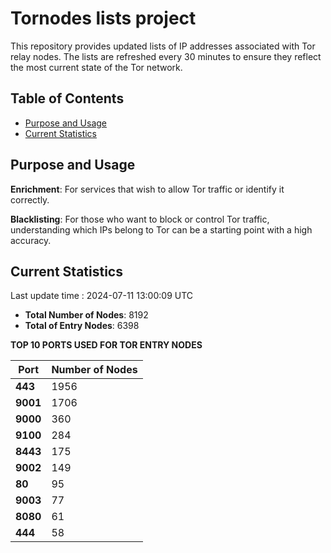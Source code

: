# Tornodes lists project

This repository provides updated lists of IP addresses associated with Tor relay nodes. The lists are refreshed every 30 minutes to ensure they reflect the most current state of the Tor network.

## Table of Contents

- [Purpose and Usage](#purpose-and-usage)
- [Current Statistics](#current-statistics)


## Purpose and Usage

**Enrichment**: For services that wish to allow Tor traffic or identify it correctly.

**Blacklisting**: For those who want to block or control Tor traffic, understanding which IPs belong to Tor can be a starting point with a high accuracy.

## Current Statistics

Last update time : 2024-07-11 13:00:09 UTC

- **Total Number of Nodes**: 8192
- **Total of Entry Nodes**: 6398

**TOP 10 PORTS USED FOR TOR ENTRY NODES**

| **Port** | **Number of Nodes** |
|------|-----------------|
| **443**   | 1956  |
| **9001**   | 1706  |
| **9000**   | 360  |
| **9100**   | 284  |
| **8443**   | 175  |
| **9002**   | 149  |
| **80**   | 95  |
| **9003**   | 77  |
| **8080**   | 61  |
| **444**   | 58  |

